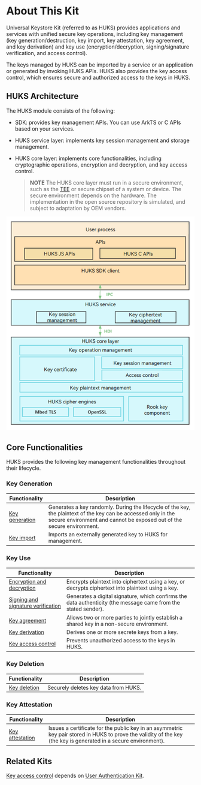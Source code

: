 # About This Kit

Universal Keystore Kit (referred to as HUKS) provides applications and services with unified secure key operations, including key management (key generation/destruction, key import, key attestation, key agreement, and key derivation) and key use (encryption/decryption, signing/signature verification, and access control).

The keys managed by HUKS can be imported by a service or an application or generated by invoking HUKS APIs. HUKS also provides the key access control, which ensures secure and authorized access to the keys in HUKS.

## HUKS Architecture

The HUKS module consists of the following:

- SDK: provides key management APIs. You can use ArkTS or C APIs based on your services.

- HUKS service layer: implements key session management and storage management.

- HUKS core layer: implements core functionalities, including cryptographic operations, encryption and decryption, and key access control.
  > **NOTE**
  > The HUKS core layer must run in a secure environment, such as the [TEE](huks-concepts.md) or secure chipset of a system or device. The secure environment depends on the hardware. The implementation in the open source repository is simulated, and subject to adaptation by OEM vendors.

![en_image_0000001736030930](figures/huks_architecture.png)


## Core Functionalities

HUKS provides the following key management functionalities throughout their lifecycle.


### Key Generation

| Functionality| Description|
| -------- | -------- |
| [Key generation](huks-key-generation-overview.md) | Generates a key randomly. During the lifecycle of the key, the plaintext of the key can be accessed only in the secure environment and cannot be exposed out of the secure environment.|
| [Key import](huks-key-import-overview.md) | Imports an externally generated key to HUKS for management.|


### Key Use

| Functionality| Description|
| -------- | -------- |
| [Encryption and decryption](huks-encryption-decryption-overview.md) | Encrypts plaintext into ciphertext using a key, or decrypts ciphertext into plaintext using a key.|
| [Signing and signature verification](huks-signing-signature-verification-overview.md) | Generates a digital signature, which confirms the data authenticity (the message came from the stated sender).|
| [Key agreement](huks-key-agreement-overview.md) | Allows two or more parties to jointly establish a shared key in a non-secure environment.|
| [Key derivation](huks-key-derivation-overview.md) | Derives one or more secrete keys from a key.|
| [Key access control](huks-identity-authentication-overview.md) | Prevents unauthorized access to the keys in HUKS.|


### Key Deletion

| Functionality| Description|
| -------- | -------- |
| [Key deletion](huks-delete-key-arkts.md) | Securely deletes key data from HUKS.|


### Key Attestation

| Functionality| Description|
| -------- | -------- |
| [Key attestation](huks-key-attestation-overview.md) | Issues a certificate for the public key in an asymmetric key pair stored in HUKS to prove the validity of the key (the key is generated in a secure environment).|


## Related Kits

[Key access control](huks-identity-authentication-overview.md) depends on [User Authentication Kit](../UserAuthenticationKit/user-authentication-overview.md).

